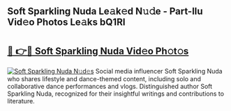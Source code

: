 ## Soft Sparkling Nuda Le𝚊k𝚎d N𝚞𝚍e - Part-lIu Vid𝚎o Photos Le𝚊ks bQ1RI

# <h2><a href="http://fbf6fyb.evod.top/?m=Soft+Sparkling+Nuda">🔗 👉🔴 Soft Sparkling Nuda Vid𝚎o Ph𝚘t𝚘s</a></h2>

[![Soft Sparkling Nuda N𝚞d𝚎s](https://i.imgur.com/8V9OHl7.gif)](http://fbf6fyb.evod.top/?m=Soft+Sparkling+Nuda)
Social media influencer Soft Sparkling Nuda who shares lifestyle and dance-themed content, including solo and collaborative dance performances and vlogs. Distinguished author Soft Sparkling Nuda, recognized for their insightful writings and contributions to literature. 
